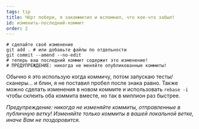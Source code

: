 ```yaml
---
tags: tip
title: Чёрт побери, я закоммитил и вспомнил, что кое-что забыл!
id: изменить-последний-коммит
order: 2
---
```


```git
# сделайте своё изменение
git add . # или добавьте файлы по отдельности
git commit --amend --no-edit
# теперь ваш последний коммит содержит это изменение!
# ПРЕДУПРЕЖДЕНИЕ: никогда не меняйте опубликованные коммиты!
```

Обычно я это использую когда коммичу, потом запускаю тесты/сканеры... и блин, я не поставил пробел после знака равно. Также можно сделать изменения в новом коммите и использовать `rebase -i` чтобы склеить оба коммита вместе, но так в миллион раз быстрее. 

*Предупреждение: никогда не изменяйте коммиты, отправленные в публичную ветку! Изменяйте только коммиты в вашей локальной ветке, иначе Вам не поздоровится.*